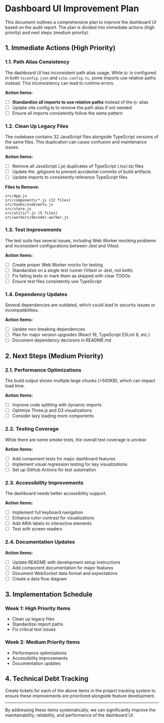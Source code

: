 # Dashboard UI Improvement Plan

This document outlines a comprehensive plan to improve the dashboard UI based on the audit report. The plan is divided into immediate actions (high priority) and next steps (medium priority).

## 1. Immediate Actions (High Priority)

### 1.1. Path Alias Consistency

The dashboard UI has inconsistent path alias usage. While `@/` is configured in both `tsconfig.json` and `vite.config.ts`, some imports use relative paths instead. This inconsistency can lead to runtime errors.

**Action Items:**
- [ ] **Standardize all imports to use relative paths** instead of the `@/` alias
- [ ] Update vite.config.ts to remove the path alias if not needed
- [ ] Ensure all imports consistently follow the same pattern

### 1.2. Clean Up Legacy Files

The codebase contains 32 JavaScript files alongside TypeScript versions of the same files. This duplication can cause confusion and maintenance issues.

**Action Items:**
- [ ] Remove all JavaScript (.js) duplicates of TypeScript (.tsx/.ts) files
- [ ] Update the .gitignore to prevent accidental commits of build artifacts
- [ ] Update imports to consistently reference TypeScript files

**Files to Remove:**
```
src/App.js
src/components/*.js (22 files)
src/hooks/useEvents.js
src/store.js
src/utils/*.js (5 files)
src/workers/decoder.worker.js
```

### 1.3. Test Improvements

The test suite has several issues, including Web Worker mocking problems and inconsistent configurations between Jest and Vitest.

**Action Items:**
- [ ] Create proper Web Worker mocks for testing
- [ ] Standardize on a single test runner (Vitest or Jest, not both)
- [ ] Fix failing tests or mark them as skipped with clear TODOs
- [ ] Ensure test files consistently use TypeScript

### 1.4. Dependency Updates

Several dependencies are outdated, which could lead to security issues or incompatibilities.

**Action Items:**
- [ ] Update non-breaking dependencies 
- [ ] Plan for major version upgrades (React 19, TypeScript ESLint 8, etc.)
- [ ] Document dependency decisions in README.md

## 2. Next Steps (Medium Priority)

### 2.1. Performance Optimizations

The build output shows multiple large chunks (>500KB), which can impact load time.

**Action Items:**
- [ ] Improve code splitting with dynamic imports
- [ ] Optimize Three.js and D3 visualizations
- [ ] Consider lazy loading more components

### 2.2. Testing Coverage

While there are some smoke tests, the overall test coverage is unclear.

**Action Items:**
- [ ] Add component tests for major dashboard features
- [ ] Implement visual regression testing for key visualizations
- [ ] Set up GitHub Actions for test automation

### 2.3. Accessibility Improvements

The dashboard needs better accessibility support.

**Action Items:**
- [ ] Implement full keyboard navigation
- [ ] Enhance color contrast for visualizations
- [ ] Add ARIA labels to interactive elements
- [ ] Test with screen readers

### 2.4. Documentation Updates

**Action Items:**
- [ ] Update README with development setup instructions
- [ ] Add component documentation for major features
- [ ] Document WebSocket data format and expectations
- [ ] Create a data flow diagram

## 3. Implementation Schedule

### Week 1: High Priority Items
- Clean up legacy files
- Standardize import paths
- Fix critical test issues

### Week 2: Medium Priority Items
- Performance optimizations
- Accessibility improvements
- Documentation updates

## 4. Technical Debt Tracking

Create tickets for each of the above items in the project tracking system to ensure these improvements are prioritized alongside feature development.

---

By addressing these items systematically, we can significantly improve the maintainability, reliability, and performance of the dashboard UI.